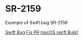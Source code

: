 # SR-2159
Example of Swift bug SR-2159

[Swift Bug](https://bugs.swift.org/browse/SR-2159)
[Fix PR](https://github.com/apple/swift/pull/3735)
[macOS swift Build](https://swiftsnapshots.s3-ap-south-1.amazonaws.com/swift-DEVELOPMENT-SNAPSHOT-2016-07-24-a-osx.tar.gz)
